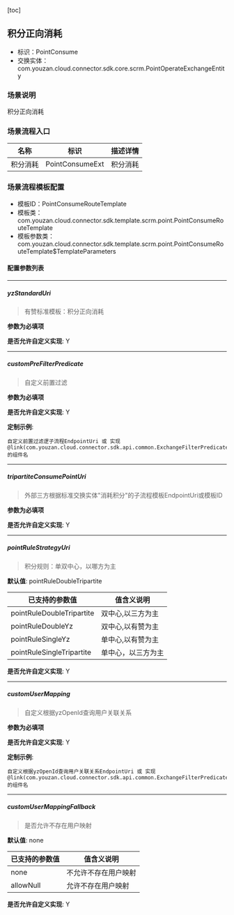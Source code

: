 [toc]

## 积分正向消耗
- 标识：PointConsume
- 交换实体：com.youzan.cloud.connector.sdk.core.scrm.PointOperateExchangeEntity
### 场景说明
积分正向消耗
### 场景流程入口

名称 | 标识 | 描述详情
---|---|---
积分消耗 | PointConsumeExt | 积分消耗

### 场景流程模板配置
- 模板ID：PointConsumeRouteTemplate
- 模板类：com.youzan.cloud.connector.sdk.template.scrm.point.PointConsumeRouteTemplate
- 模板参数类：com.youzan.cloud.connector.sdk.template.scrm.point.PointConsumeRouteTemplate$TemplateParameters

#### 配置参数列表

---
##### yzStandardUri
> 有赞标准模板：积分正向消耗

**参数为必填项**


**是否允许自定义实现**: Y

---
##### customPreFilterPredicate
> 自定义前置过滤

**参数为必填项**


**是否允许自定义实现**: Y


**定制示例**:
```
自定义前置过滤逻子流程EndpointUri 或 实现@link(com.youzan.cloud.connector.sdk.api.common.ExchangeFilterPredicate)的组件名
```
---
##### tripartiteConsumePointUri
> 外部三方根据标准交换实体"消耗积分"的子流程模板EndpointUri或模板ID

**参数为必填项**


**是否允许自定义实现**: Y

---
##### pointRuleStrategyUri
> 积分规则：单双中心，以哪方为主

**默认值**: pointRuleDoubleTripartite

已支持的参数值 | 值含义说明
---|---
pointRuleDoubleTripartite | 双中心,以三方为主
pointRuleDoubleYz | 双中心,以有赞为主
pointRuleSingleYz | 单中心,以有赞为主
pointRuleSingleTripartite | 单中心，以三方为主

**是否允许自定义实现**: Y

---
##### customUserMapping
> 自定义根据yzOpenId查询用户关联关系

**参数为必填项**


**是否允许自定义实现**: Y


**定制示例**:
```
自定义根据yzOpenId查询用户关联关系EndpointUri 或 实现@link(com.youzan.cloud.connector.sdk.api.common.ExchangeFilterPredicate)的组件名
```
---
##### customUserMappingFallback
> 是否允许不存在用户映射

**默认值**: none

已支持的参数值 | 值含义说明
---|---
none | 不允许不存在用户映射
allowNull | 允许不存在用户映射

**是否允许自定义实现**: Y


